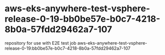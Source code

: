 # aws-eks-anywhere-test-vsphere-release-0-19-bb0be57e-b0c7-4218-8b0a-57fdd29462a7-107
repository for use with E2E test job aws-eks-anywhere-test-vsphere-release-0-19:bb0be57e-b0c7-4218-8b0a-57fdd29462a7-107
